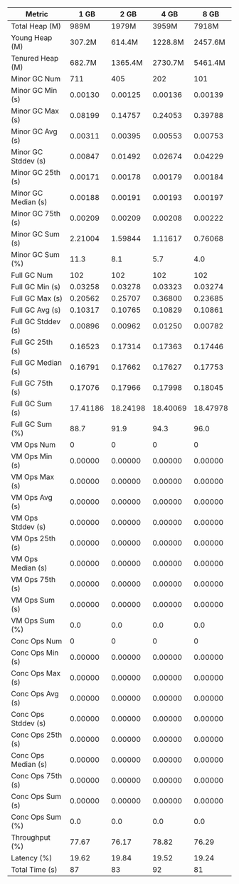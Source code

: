 | Metric | 1 GB | 2 GB | 4 GB | 8 GB |
|------|----|----|----|----|
| Total Heap (M) | 989M | 1979M | 3959M | 7918M |
| Young Heap (M) | 307.2M | 614.4M | 1228.8M | 2457.6M |
| Tenured Heap (M) | 682.7M | 1365.4M | 2730.7M | 5461.4M |
| Minor GC Num | 711 | 405 | 202 | 101 |
| Minor GC Min (s) | 0.00130 | 0.00125 | 0.00136 | 0.00139 |
| Minor GC Max (s) | 0.08199 | 0.14757 | 0.24053 | 0.39788 |
| Minor GC Avg (s) | 0.00311 | 0.00395 | 0.00553 | 0.00753 |
| Minor GC Stddev (s) | 0.00847 | 0.01492 | 0.02674 | 0.04229 |
| Minor GC 25th (s) | 0.00171 | 0.00178 | 0.00179 | 0.00184 |
| Minor GC Median (s) | 0.00188 | 0.00191 | 0.00193 | 0.00197 |
| Minor GC 75th (s) | 0.00209 | 0.00209 | 0.00208 | 0.00222 |
| Minor GC Sum (s) | 2.21004 | 1.59844 | 1.11617 | 0.76068 |
| Minor GC Sum (%) | 11.3 | 8.1 | 5.7 | 4.0 |
| Full GC Num | 102 | 102 | 102 | 102 |
| Full GC Min (s) | 0.03258 | 0.03278 | 0.03323 | 0.03274 |
| Full GC Max (s) | 0.20562 | 0.25707 | 0.36800 | 0.23685 |
| Full GC Avg (s) | 0.10317 | 0.10765 | 0.10829 | 0.10861 |
| Full GC Stddev (s) | 0.00896 | 0.00962 | 0.01250 | 0.00782 |
| Full GC 25th (s) | 0.16523 | 0.17314 | 0.17363 | 0.17446 |
| Full GC Median (s) | 0.16791 | 0.17662 | 0.17627 | 0.17753 |
| Full GC 75th (s) | 0.17076 | 0.17966 | 0.17998 | 0.18045 |
| Full GC Sum (s) | 17.41186 | 18.24198 | 18.40069 | 18.47978 |
| Full GC Sum (%) | 88.7 | 91.9 | 94.3 | 96.0 |
| VM Ops Num | 0 | 0 | 0 | 0 |
| VM Ops Min (s) | 0.00000 | 0.00000 | 0.00000 | 0.00000 |
| VM Ops Max (s) | 0.00000 | 0.00000 | 0.00000 | 0.00000 |
| VM Ops Avg (s) | 0.00000 | 0.00000 | 0.00000 | 0.00000 |
| VM Ops Stddev (s) | 0.00000 | 0.00000 | 0.00000 | 0.00000 |
| VM Ops 25th (s) | 0.00000 | 0.00000 | 0.00000 | 0.00000 |
| VM Ops Median (s) | 0.00000 | 0.00000 | 0.00000 | 0.00000 |
| VM Ops 75th (s) | 0.00000 | 0.00000 | 0.00000 | 0.00000 |
| VM Ops Sum (s) | 0.00000 | 0.00000 | 0.00000 | 0.00000 |
| VM Ops Sum (%) | 0.0 | 0.0 | 0.0 | 0.0 |
| Conc Ops Num | 0 | 0 | 0 | 0 |
| Conc Ops Min (s) | 0.00000 | 0.00000 | 0.00000 | 0.00000 |
| Conc Ops Max (s) | 0.00000 | 0.00000 | 0.00000 | 0.00000 |
| Conc Ops Avg (s) | 0.00000 | 0.00000 | 0.00000 | 0.00000 |
| Conc Ops Stddev (s) | 0.00000 | 0.00000 | 0.00000 | 0.00000 |
| Conc Ops 25th (s) | 0.00000 | 0.00000 | 0.00000 | 0.00000 |
| Conc Ops Median (s) | 0.00000 | 0.00000 | 0.00000 | 0.00000 |
| Conc Ops 75th (s) | 0.00000 | 0.00000 | 0.00000 | 0.00000 |
| Conc Ops Sum (s) | 0.00000 | 0.00000 | 0.00000 | 0.00000 |
| Conc Ops Sum (%) | 0.0 | 0.0 | 0.0 | 0.0 |
| Throughput (%) | 77.67 | 76.17 | 78.82 | 76.29 |
| Latency (%) | 19.62 | 19.84 | 19.52 | 19.24 |
| Total Time (s) | 87 | 83 | 92 | 81 |
